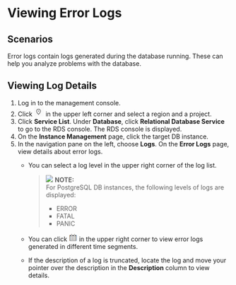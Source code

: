 # Viewing Error Logs<a name="en-us_topic_recent_log"></a>

## **Scenarios**<a name="section3875498517050"></a>

Error logs contain logs generated during the database running. These can help you analyze problems with the database.

## Viewing Log Details<a name="section141471052215"></a>

1.  Log in to the management console.
2.  Click  ![](figures/region.png)  in the upper left corner and select a region and a project.
3.  Click  **Service List**. Under  **Database**, click  **Relational Database Service**  to go to the RDS console. The RDS console is displayed.
4.  On the  **Instance Management**  page, click the target DB instance.
5.  In the navigation pane on the left, choose  **Logs**. On the  **Error Logs**  page, view details about error logs.
    -   You can select a log level in the upper right corner of the log list.

        >![](/images/icon-note.gif) **NOTE:**   
        >For PostgreSQL DB instances, the following levels of logs are displayed:  
        >-   ERROR  
        >-   FATAL  
        >-   PANIC  

    -   You can click  ![](figures/time.png)  in the upper right corner to view error logs generated in different time segments.
    -   If the description of a log is truncated, locate the log and move your pointer over the description in the  **Description**  column to view details.



